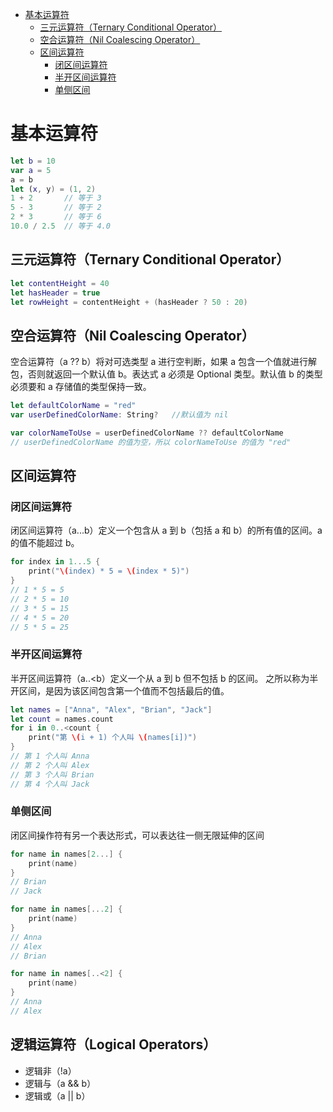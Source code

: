 <!-- TOC -->

- [基本运算符](#%E5%9F%BA%E6%9C%AC%E8%BF%90%E7%AE%97%E7%AC%A6)
    - [三元运算符（Ternary Conditional Operator）](#%E4%B8%89%E5%85%83%E8%BF%90%E7%AE%97%E7%AC%A6ternary-conditional-operator)
    - [空合运算符（Nil Coalescing Operator）](#%E7%A9%BA%E5%90%88%E8%BF%90%E7%AE%97%E7%AC%A6nil-coalescing-operator)
    - [区间运算符](#%E5%8C%BA%E9%97%B4%E8%BF%90%E7%AE%97%E7%AC%A6)
        - [闭区间运算符](#%E9%97%AD%E5%8C%BA%E9%97%B4%E8%BF%90%E7%AE%97%E7%AC%A6)
        - [半开区间运算符](#%E5%8D%8A%E5%BC%80%E5%8C%BA%E9%97%B4%E8%BF%90%E7%AE%97%E7%AC%A6)
        - [单侧区间](#%E5%8D%95%E4%BE%A7%E5%8C%BA%E9%97%B4)

<!-- /TOC -->

# 基本运算符

```swift
let b = 10
var a = 5
a = b
let (x, y) = (1, 2)
1 + 2       // 等于 3
5 - 3       // 等于 2
2 * 3       // 等于 6
10.0 / 2.5  // 等于 4.0
```

## 三元运算符（Ternary Conditional Operator）

```swift
let contentHeight = 40
let hasHeader = true
let rowHeight = contentHeight + (hasHeader ? 50 : 20)
```

## 空合运算符（Nil Coalescing Operator）

空合运算符（a ?? b）将对可选类型 a 进行空判断，如果 a 包含一个值就进行解包，否则就返回一个默认值 b。表达式 a 必须是 Optional 类型。默认值 b 的类型必须要和 a 存储值的类型保持一致。

```swift
let defaultColorName = "red"
var userDefinedColorName: String?   //默认值为 nil

var colorNameToUse = userDefinedColorName ?? defaultColorName
// userDefinedColorName 的值为空，所以 colorNameToUse 的值为 "red"
```

## 区间运算符

### 闭区间运算符

闭区间运算符（a...b）定义一个包含从 a 到 b（包括 a 和 b）的所有值的区间。a 的值不能超过 b。

```swift
for index in 1...5 {
    print("\(index) * 5 = \(index * 5)")
}
// 1 * 5 = 5
// 2 * 5 = 10
// 3 * 5 = 15
// 4 * 5 = 20
// 5 * 5 = 25
```

### 半开区间运算符

半开区间运算符（a..<b）定义一个从 a 到 b 但不包括 b 的区间。 之所以称为半开区间，是因为该区间包含第一个值而不包括最后的值。

```swift
let names = ["Anna", "Alex", "Brian", "Jack"]
let count = names.count
for i in 0..<count {
    print("第 \(i + 1) 个人叫 \(names[i])")
}
// 第 1 个人叫 Anna
// 第 2 个人叫 Alex
// 第 3 个人叫 Brian
// 第 4 个人叫 Jack
```

### 单侧区间

闭区间操作符有另一个表达形式，可以表达往一侧无限延伸的区间 

```swift
for name in names[2...] {
    print(name)
}
// Brian
// Jack

for name in names[...2] {
    print(name)
}
// Anna
// Alex
// Brian

for name in names[..<2] {
    print(name)
}
// Anna
// Alex
```

## 逻辑运算符（Logical Operators）

* 逻辑非（!a）
* 逻辑与（a && b）
* 逻辑或（a || b）